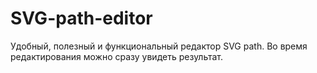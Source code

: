 # SVG-path-editor
Удобный, полезный и функциональный редактор SVG path. Во время редактирования можно сразу увидеть результат.

